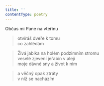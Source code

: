```yaml
---
title: ''
contentType: poetry
---
```


>   

>   

Občas mi Pane na vteřinu

> otvíráš dveře k tomu  
> co zahlédám

> Živá jablka na holém podzimním stromu  
> veselé zjevení jeřabin v aleji  
> moje dávné sny a život k nim

> a věčný opak ztráty  
> v níž se nacházím
